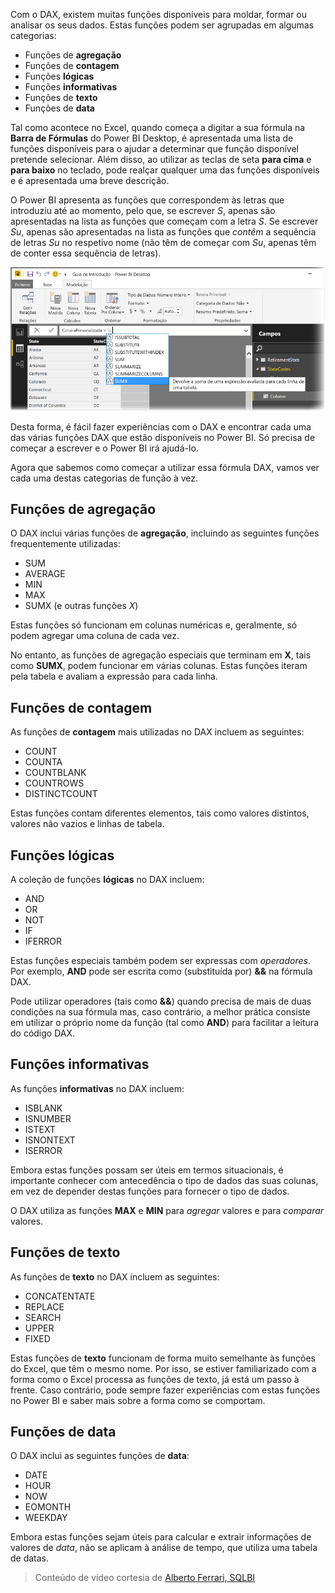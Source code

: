 Com o DAX, existem muitas funções disponíveis para moldar, formar ou analisar os seus dados. Estas funções podem ser agrupadas em algumas categorias:

* Funções de **agregação**
* Funções de **contagem**
* Funções **lógicas**
* Funções **informativas**
* Funções de **texto**
* Funções de **data**

Tal como acontece no Excel, quando começa a digitar a sua fórmula na **Barra de Fórmulas** do Power BI Desktop, é apresentada uma lista de funções disponíveis para o ajudar a determinar que função disponível pretende selecionar. Além disso, ao utilizar as teclas de seta **para cima** e **para baixo** no teclado, pode realçar qualquer uma das funções disponíveis e é apresentada uma breve descrição.

O Power BI apresenta as funções que correspondem às letras que introduziu até ao momento, pelo que, se escrever *S*, apenas são apresentadas na lista as funções que começam com a letra *S*. Se escrever *Su*, apenas são apresentadas na lista as funções que *contêm* a sequência de letras *Su* no respetivo nome (não têm de começar com *Su*, apenas têm de conter essa sequência de letras).

![](media/7-3-dax-functions/dax-functions_1.png)

Desta forma, é fácil fazer experiências com o DAX e encontrar cada uma das várias funções DAX que estão disponíveis no Power BI. Só precisa de começar a escrever e o Power BI irá ajudá-lo.

Agora que sabemos como começar a utilizar essa fórmula DAX, vamos ver cada uma destas categorias de função à vez.

## <a name="aggregation-functions"></a>Funções de agregação
O DAX inclui várias funções de **agregação**, incluindo as seguintes funções frequentemente utilizadas:

* SUM
* AVERAGE
* MIN
* MAX
* SUMX (e outras funções *X*)

Estas funções só funcionam em colunas numéricas e, geralmente, só podem agregar uma coluna de cada vez.

No entanto, as funções de agregação especiais que terminam em **X**, tais como **SUMX**, podem funcionar em várias colunas. Estas funções iteram pela tabela e avaliam a expressão para cada linha.

## <a name="counting-functions"></a>Funções de contagem
As funções de **contagem** mais utilizadas no DAX incluem as seguintes:

* COUNT
* COUNTA
* COUNTBLANK
* COUNTROWS
* DISTINCTCOUNT

Estas funções contam diferentes elementos, tais como valores distintos, valores não vazios e linhas de tabela.

## <a name="logical-functions"></a>Funções lógicas
A coleção de funções **lógicas** no DAX incluem:

* AND
* OR
* NOT
* IF
* IFERROR

Estas funções especiais também podem ser expressas com *operadores*. Por exemplo, **AND** pode ser escrita como (substituída por) **&&** na fórmula DAX.

Pode utilizar operadores (tais como **&&**) quando precisa de mais de duas condições na sua fórmula mas, caso contrário, a melhor prática consiste em utilizar o próprio nome da função (tal como **AND**) para facilitar a leitura do código DAX.

## <a name="information-functions"></a>Funções informativas
As funções **informativas** no DAX incluem:

* ISBLANK
* ISNUMBER
* ISTEXT
* ISNONTEXT
* ISERROR

Embora estas funções possam ser úteis em termos situacionais, é importante conhecer com antecedência o tipo de dados das suas colunas, em vez de depender destas funções para fornecer o tipo de dados.

O DAX utiliza as funções **MAX** e **MIN** para *agregar* valores e para *comparar* valores.

## <a name="text-functions"></a>Funções de texto
As funções de **texto** no DAX incluem as seguintes:

* CONCATENTATE
* REPLACE
* SEARCH
* UPPER
* FIXED

Estas funções de **texto** funcionam de forma muito semelhante às funções do Excel, que têm o mesmo nome. Por isso, se estiver familiarizado com a forma como o Excel processa as funções de texto, já está um passo à frente. Caso contrário, pode sempre fazer experiências com estas funções no Power BI e saber mais sobre a forma como se comportam.

## <a name="date-functions"></a>Funções de data
O DAX inclui as seguintes funções de **data**:

* DATE
* HOUR
* NOW
* EOMONTH
* WEEKDAY

Embora estas funções sejam úteis para calcular e extrair informações de valores de *data*, não se aplicam à análise de tempo, que utiliza uma tabela de datas.

> Conteúdo de vídeo cortesia de [Alberto Ferrari, SQLBI](http://www.sqlbi.com/learning-dax/?utm_source=powerbi&utm_medium=marketing&utm_campaign=after-summit)
> 
> 

